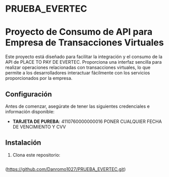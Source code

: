# PRUEBA_EVERTEC

# Proyecto de Consumo de API para Empresa de Transacciones Virtuales

Este proyecto está diseñado para facilitar la integración y el consumo de la API de PLACE TO PAY DE EVERTEC. Proporciona una interfaz sencilla para realizar operaciones relacionadas con transacciones virtuales, lo que permite a los desarrolladores interactuar fácilmente con los servicios proporcionados por la empresa.

## Configuración

Antes de comenzar, asegúrate de tener las siguientes credenciales e información disponible:

- **TARJETA DE PUREBA**: 4110760000000016
PONER CUALQUIER FECHA DE VENCIMIENTO Y CVV
## Instalación

1. Clona este repositorio:

   ```bash
  (https://github.com/Danromo1027/PRUEBA_EVERTEC.git)
